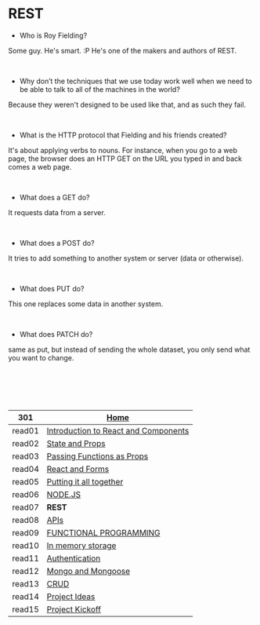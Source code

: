 # REST

* Who is Roy Fielding?

Some guy. He's smart. :P
He's one of the makers and authors of REST.

&nbsp;



* Why don’t the techniques that we use today work well when we need to be able to talk to all of the machines in the world?

Because they weren't designed to be used like that, and as such they fail.


&nbsp;


* What is the HTTP protocol that Fielding and his friends created?

It's about applying verbs to nouns. For instance, when you go to a web page, the browser does an HTTP GET on the URL you typed in and back comes a web page.


&nbsp;


* What does a GET do?

It requests data from a server.


&nbsp;


* What does a POST do?

It tries to add something to another system or server (data or otherwise).


&nbsp;


* What does PUT do?

This one replaces some data in another system.


&nbsp;


* What does PATCH do?

same as put, but instead of sending the whole dataset, you only send what you want to change.


<br/><br/> 
<br/><br/> 



|301| [Home](https://suhaib-ersan.github.io/reading-notes/) |
|-|-|
| read01 | [Introduction to React and Components](https://suhaib-ersan.github.io/reading-notes/301/read01) |
| read02 | [State and Props](https://suhaib-ersan.github.io/reading-notes/301/read02) |
| read03 | [Passing Functions as Props](https://suhaib-ersan.github.io/reading-notes/301/read03) |
| read04 | [React and Forms](https://suhaib-ersan.github.io/reading-notes/301/read04) |
| read05 | [Putting it all together](https://suhaib-ersan.github.io/reading-notes/301/read05) |
| read06 | [NODE.JS](https://suhaib-ersan.github.io/reading-notes/301/read06) |
| read07 | **REST** |
| read08 | [APIs](https://suhaib-ersan.github.io/reading-notes/301/read08) |
| read09 | [FUNCTIONAL PROGRAMMING](https://suhaib-ersan.github.io/reading-notes/301/read09) |
| read10 | [In memory storage](https://suhaib-ersan.github.io/reading-notes/301/read10) |
| read11 | [Authentication](https://suhaib-ersan.github.io/reading-notes/301/read11) |
| read12 | [Mongo and Mongoose](https://suhaib-ersan.github.io/reading-notes/301/read12) |
| read13 | [CRUD](https://suhaib-ersan.github.io/reading-notes/301/read13) |
| read14 | [Project Ideas](https://suhaib-ersan.github.io/reading-notes/301/read14) |
| read15 | [Project Kickoff](https://suhaib-ersan.github.io/reading-notes/301/read15) |